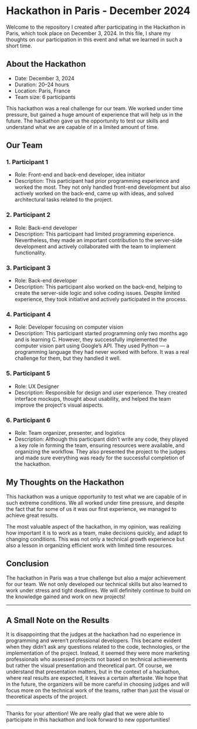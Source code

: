 # Hackathon in Paris - December 2024

Welcome to the repository I created after participating in the Hackathon in Paris, which took place on December 3, 2024. In this file, I share my thoughts on our participation in this event and what we learned in such a short time.

## About the Hackathon

- Date: December 3, 2024  
- Duration: 20–24 hours  
- Location: Paris, France  
- Team size: 6 participants  

This hackathon was a real challenge for our team. We worked under time pressure, but gained a huge amount of experience that will help us in the future. The hackathon gave us the opportunity to test our skills and understand what we are capable of in a limited amount of time.

## Our Team

### 1. Participant 1  
- Role: Front-end and back-end developer, idea initiator  
- Description: This participant had prior programming experience and worked the most. They not only handled front-end development but also actively worked on the back-end, came up with ideas, and solved architectural tasks related to the project.  

### 2. Participant 2  
- Role: Back-end developer  
- Description: This participant had limited programming experience. Nevertheless, they made an important contribution to the server-side development and actively collaborated with the team to implement functionality.

### 3. Participant 3  
- Role: Back-end developer  
- Description: This participant also worked on the back-end, helping to create the server-side logic and solve coding issues. Despite limited experience, they took initiative and actively participated in the process.

### 4. Participant 4  
- Role: Developer focusing on computer vision  
- Description: This participant started programming only two months ago and is learning C. However, they successfully implemented the computer vision part using Google’s API. They used Python — a programming language they had never worked with before. It was a real challenge for them, but they handled it well.

### 5. Participant 5  
- Role: UX Designer  
- Description: Responsible for design and user experience. They created interface mockups, thought about usability, and helped the team improve the project's visual aspects.

### 6. Participant 6  
- Role: Team organizer, presenter, and logistics  
- Description: Although this participant didn’t write any code, they played a key role in forming the team, ensuring resources were available, and organizing the workflow. They also presented the project to the judges and made sure everything was ready for the successful completion of the hackathon.

## My Thoughts on the Hackathon

This hackathon was a unique opportunity to test what we are capable of in such extreme conditions. We all worked under time pressure, and despite the fact that for some of us it was our first experience, we managed to achieve great results.

The most valuable aspect of the hackathon, in my opinion, was realizing how important it is to work as a team, make decisions quickly, and adapt to changing conditions. This was not only a technical growth experience but also a lesson in organizing efficient work with limited time resources.

## Conclusion

The hackathon in Paris was a true challenge but also a major achievement for our team. We not only developed our technical skills but also learned to work under stress and tight deadlines. We will definitely continue to build on the knowledge gained and work on new projects!

---

## A Small Note on the Results

It is disappointing that the judges at the hackathon had no experience in programming and weren’t professional developers. This became evident when they didn’t ask any questions related to the code, technologies, or the implementation of the project. Instead, it seemed they were more marketing professionals who assessed projects not based on technical achievements but rather the visual presentation and theoretical part. Of course, we understand that presentation matters, but in the context of a hackathon, where real results are expected, it leaves a certain aftertaste.
We hope that in the future, the organizers will be more careful in choosing judges and will focus more on the technical work of the teams, rather than just the visual or theoretical aspects of the project.

---

Thanks for your attention! We are really glad that we were able to participate in this hackathon and look forward to new opportunities!